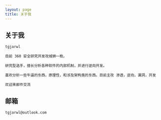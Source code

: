 ```yaml
---
layout: page
title: 关于我 
---
```


## 关于我
```
tgjarwl

目前 360 安全研究开发攻城狮一枚。

研究型选手，擅长分析各种软件的内部机制，并进行逆向开发。

喜欢分析一些牛逼的东西，原理性，和涉及架构类的东西。目前主攻 渗透，逆向，漏洞，开发

欢迎来邮件交流
```
## 邮箱
```
tgjarwl@outlook.com
```



